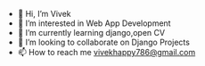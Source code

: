 - 👋 Hi, I’m Vivek
- 👀 I’m interested in Web App Development
- 🌱 I’m currently learning django,open CV
- 💞️ I’m looking to collaborate on Django Projects
- 📫 How to reach me vivekhappy786@gmail.com

<!---
bradtoxic/bradtoxic is a ✨ special ✨ repository because its `README.md` (this file) appears on your GitHub profile.
You can click the Preview link to take a look at your changes.
--->
